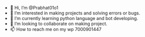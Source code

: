 - 👋 Hi, I’m @Prabhat01o1
- 👀 I’m interested in making projects and solving errors or bugs. 
- 🌱 I’m currently learning python language and bot developing. 
- 💞️ I’m looking to collaborate on making project. 
- 📫 How to reach me on my wp 7000901447

<!---
Prabhat01o1/Prabhat01o1 is a ✨ special ✨ repository because its `README.md` (this file) appears on your GitHub profile.
You can click the Preview link to take a look at your changes.
--->
